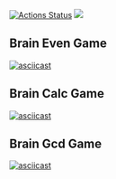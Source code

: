 [![Actions Status](https://github.com/RifmaMan/php-project-45/workflows/hexlet-check/badge.svg)](https://github.com/RifmaMan/php-project-45/actions)
<a href="https://codeclimate.com/github/RifmaMan/php-project-45/maintainability"><img src="https://api.codeclimate.com/v1/badges/64becd191702f4f154f4/maintainability" /></a>
## Brain Even Game
[![asciicast](https://asciinema.org/a/SwzEICto9TeIkJnWHbKsiI4My.svg)](https://asciinema.org/a/SwzEICto9TeIkJnWHbKsiI4My)
## Brain Calc Game
[![asciicast](https://asciinema.org/a/gzUR8JaOxVUxZc8s2n8NtXuKh.svg)](https://asciinema.org/a/gzUR8JaOxVUxZc8s2n8NtXuKh)
## Brain Gcd Game
[![asciicast](https://asciinema.org/a/4bRM7XsYSuCxKWxhDDSjJlKbs.svg)](https://asciinema.org/a/4bRM7XsYSuCxKWxhDDSjJlKbs)